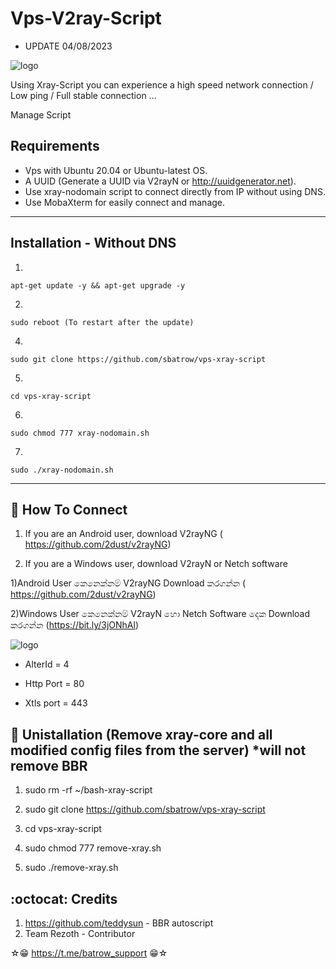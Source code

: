 # Vps-V2ray-Script

* UPDATE 04/08/2023 


![logo](https://blogger.googleusercontent.com/img/a/AVvXsEi_OBL8VD2w3moWuD6X_Mls6lQFo_C65fFXACkxX4mYOEstRuNvrClkAuMLO4GMOp6xQyPPORZc4dhFPRbglkrdRMqHSwtMlYDw_BU_aks-9UVSrP-vhmOFJhxHQuP5w-laAFnfY9Kf8HWbwphigaTdJLNm8IAa_t0smtUP3xVU90YqMALwIvGWR8kr)


Using Xray-Script you can experience a high speed network connection / Low ping / Full stable connection ...

Manage Script

## Requirements

* Vps with Ubuntu 20.04 or Ubuntu-latest OS.
* A UUID (Generate a UUID via V2rayN or http://uuidgenerator.net).
* Use xray-nodomain script to connect directly from IP without using DNS.
* Use MobaXterm for easily connect and manage.


------------------------------------------
## Installation - Without DNS

1)
```
apt-get update -y && apt-get upgrade -y
```
2)
```
sudo reboot (To restart after the update)
```
4)
```
sudo git clone https://github.com/sbatrow/vps-xray-script
```
5)
```
cd vps-xray-script
```
6)
```
sudo chmod 777 xray-nodomain.sh
```
7)
```
sudo ./xray-nodomain.sh
```
------------------------------------------

## :book: How To Connect

1) If you are an Android user, download V2rayNG (
https://github.com/2dust/v2rayNG)

2) If you are a Windows user, download V2rayN or Netch software

1)Android User කෙනෙක්නම් V2rayNG Download කරගන්න (
https://github.com/2dust/v2rayNG)

2)Windows User කෙනෙක්නම් V2rayN හො Netch Software දෙක Download කරගන්න (https://bit.ly/3jONhAl)

![logo](https://telegra.ph/file/372eb568ce7a7776aa8c4.jpg)

* AlterId   =   4

* Http Port =  80

* Xtls port = 443

## :book: Unistallation (Remove xray-core and all modified config files from the server) *will not remove BBR

1) sudo rm  -rf  ~/bash-xray-script

2) sudo git clone https://github.com/sbatrow/vps-xray-script

3) cd vps-xray-script

4) sudo chmod 777 remove-xray.sh

5) sudo ./remove-xray.sh

## :octocat: Credits

1. https://github.com/teddysun - BBR autoscript
2. Team Rezoth - Contributor

☆😁 https://t.me/batrow_support 😁☆

